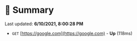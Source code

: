 # 📖 Summary
Last updated: **6/10/2021, 8:00:28 PM**

- `GET` [https://google.com](https://google.com) - **Up** (118ms)
